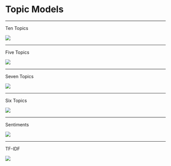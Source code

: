 # Topic Models

---

Ten Topics

![](/Users/shawngraham/dhcu-teaching/screenshots/oct2-ten-topics.png)

---

Five Topics

![](/Users/shawngraham/dhcu-teaching/screenshots/oct2-five-topics.png)

---

Seven Topics

![](/Users/shawngraham/dhcu-teaching/screenshots/oct2-seven-topics.png)

---

Six Topics

![](/Users/shawngraham/dhcu-teaching/screenshots/oct2-six-topics-best.png)

---

Sentiments

![](/Users/shawngraham/dhcu-teaching/screenshots/oct2-sentiments.png)

---

TF-IDF

![](/Users/shawngraham/dhcu-teaching/screenshots/oct2-tf-idf.png)
